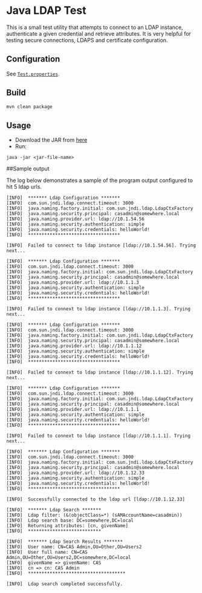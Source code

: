 Java LDAP Test
====================

This is a small test utility that attempts to connect to an LDAP instance,
authenticate a given credential and retrieve attributes. It is very helpful
for testing secure connections, LDAPS and certificate configuration.

## Configuration

See [`Test.properties`](https://github.com/mmoayyed/java-ldap-ssl-test/blob/master/src/main/resources/Test.properties).

## Build

```bash
mvn clean package 
```

## Usage

- Download the JAR from [here](https://github.com/UniconLabs/java-ldap-ssl-test/releases)
- Run:

```
java -jar <jar-file-name>
```

##Sample output

The log below demonstrates a sample of the program output configured to hit 5 ldap urls. 

```
[INFO]  ******* Ldap Configuration *******
[INFO]	com.sun.jndi.ldap.connect.timeout: 3000
[INFO]	java.naming.factory.initial: com.sun.jndi.ldap.LdapCtxFactory
[INFO]	java.naming.security.principal: casadmin@somewhere.local
[INFO]	java.naming.provider.url: ldap://10.1.54.56
[INFO]	java.naming.security.authentication: simple
[INFO]	java.naming.security.credentials: helloWorld!
[INFO]	**********************************

[INFO]	Failed to connect to ldap instance [ldap://10.1.54.56]. Trying next...

[INFO]	******* Ldap Configuration *******
[INFO]	com.sun.jndi.ldap.connect.timeout: 3000
[INFO]	java.naming.factory.initial: com.sun.jndi.ldap.LdapCtxFactory
[INFO]	java.naming.security.principal: casadmin@somewhere.local
[INFO]	java.naming.provider.url: ldap://10.1.1.3
[INFO]	java.naming.security.authentication: simple
[INFO]	java.naming.security.credentials: helloWorld!
[INFO]	**********************************

[INFO]	Failed to connext to ldap instance [ldap://10.1.1.3]. Trying next...

[INFO]	******* Ldap Configuration *******
[INFO]	com.sun.jndi.ldap.connect.timeout: 3000
[INFO]	java.naming.factory.initial: com.sun.jndi.ldap.LdapCtxFactory
[INFO]	java.naming.security.principal: casadmin@somewhere.local
[INFO]	java.naming.provider.url: ldap://10.1.1.12
[INFO]	java.naming.security.authentication: simple
[INFO]	java.naming.security.credentials: helloWorld!
[INFO]	**********************************

[INFO]	Failed to connext to ldap instance [ldap://10.1.1.12]. Trying next...

[INFO]	******* Ldap Configuration *******
[INFO]	com.sun.jndi.ldap.connect.timeout: 3000
[INFO]	java.naming.factory.initial: com.sun.jndi.ldap.LdapCtxFactory
[INFO]	java.naming.security.principal: casadmin@somewhere.local
[INFO]	java.naming.provider.url: ldap://10.1.1.1
[INFO]	java.naming.security.authentication: simple
[INFO]	java.naming.security.credentials: helloWorld!
[INFO]	**********************************

[INFO]	Failed to connext to ldap instance [ldap://10.1.1.1]. Trying next...

[INFO]	******* Ldap Configuration *******
[INFO]	com.sun.jndi.ldap.connect.timeout: 3000
[INFO]	java.naming.factory.initial: com.sun.jndi.ldap.LdapCtxFactory
[INFO]	java.naming.security.principal: casadmin@somewhere.local
[INFO]	java.naming.provider.url: ldap://10.1.12.33
[INFO]	java.naming.security.authentication: simple
[INFO]	java.naming.security.credentials: helloWorld!
[INFO]	**********************************

[INFO]	Successfully connected to the ldap url [ldap://10.1.12.33] 

[INFO]	******* Ldap Search *******
[INFO]	Ldap filter: (&(objectClass=*) (sAMAccountName=casadmin))
[INFO]	Ldap search base: DC=somewhere,DC=local
[INFO]	Returning attributes: [cn, givenName]
[INFO]	***************************

[INFO]	******* Ldap Search Results *******
[INFO]	User name: CN=CAS Admin,OU=Other,OU=Users2
[INFO]	User full name: CN=CAS Admin,OU=Other,OU=Users2,DC=somewhere,DC=local
[INFO]	givenName => givenName: CAS
[INFO]	cn => cn: CAS Admin
[INFO]	************************************

[INFO]	Ldap search completed successfully. 
```
